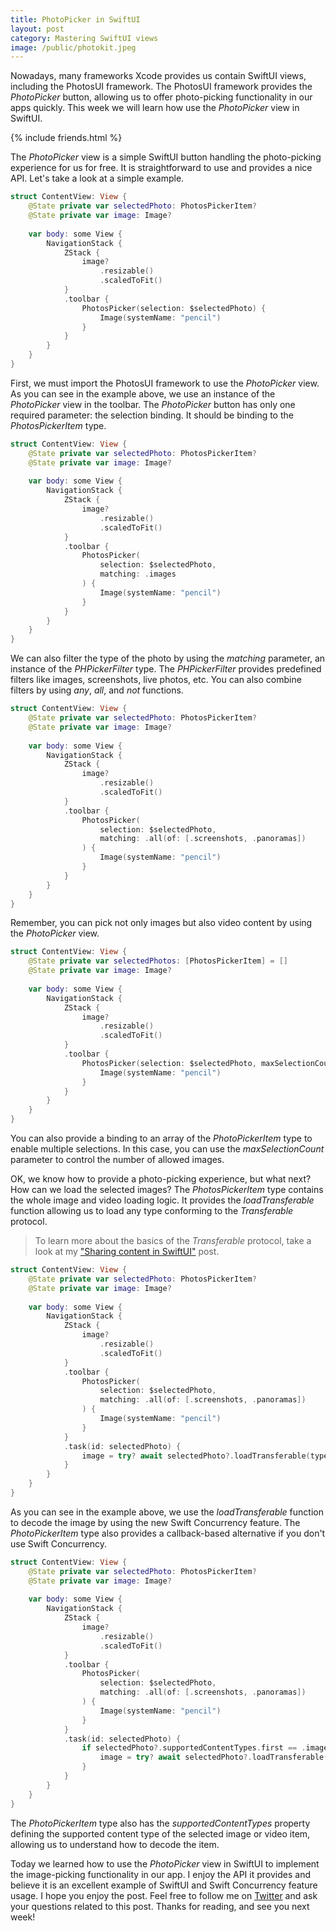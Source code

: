 ```yaml
---
title: PhotoPicker in SwiftUI
layout: post
category: Mastering SwiftUI views
image: /public/photokit.jpeg
---
```


Nowadays, many frameworks Xcode provides us contain SwiftUI views, including the PhotosUI framework. The PhotosUI framework provides the *PhotoPicker* button, allowing us to offer photo-picking functionality in our apps quickly. This week we will learn how use the *PhotoPicker* view in SwiftUI.

{% include friends.html %}

The *PhotoPicker* view is a simple SwiftUI button handling the photo-picking experience for us for free. It is straightforward to use and provides a nice API. Let's take a look at a simple example.

```swift
struct ContentView: View {
    @State private var selectedPhoto: PhotosPickerItem?
    @State private var image: Image?
    
    var body: some View {
        NavigationStack {
            ZStack {
                image?
                    .resizable()
                    .scaledToFit()
            }
            .toolbar {
                PhotosPicker(selection: $selectedPhoto) {
                    Image(systemName: "pencil")
                }
            }
        }
    }
}
```

First, we must import the PhotosUI framework to use the *PhotoPicker* view. As you can see in the example above, we use an instance of the *PhotoPicker* view in the toolbar. The *PhotoPicker* button has only one required parameter: the selection binding. It should be binding to the *PhotosPickerItem* type. 

```swift
struct ContentView: View {
    @State private var selectedPhoto: PhotosPickerItem?
    @State private var image: Image?
    
    var body: some View {
        NavigationStack {
            ZStack {
                image?
                    .resizable()
                    .scaledToFit()
            }
            .toolbar {
                PhotosPicker(
                    selection: $selectedPhoto,
                    matching: .images
                ) {
                    Image(systemName: "pencil")
                }
            }
        }
    }
}
```

We can also filter the type of the photo by using the *matching* parameter, an instance of the *PHPickerFilter* type. The *PHPickerFilter* provides predefined filters like images, screenshots, live photos, etc. You can also combine filters by using *any*, *all*, and *not* functions.

```swift
struct ContentView: View {
    @State private var selectedPhoto: PhotosPickerItem?
    @State private var image: Image?
    
    var body: some View {
        NavigationStack {
            ZStack {
                image?
                    .resizable()
                    .scaledToFit()
            }
            .toolbar {
                PhotosPicker(
                    selection: $selectedPhoto,
                    matching: .all(of: [.screenshots, .panoramas])
                ) {
                    Image(systemName: "pencil")
                }
            }
        }
    }
}
```

Remember, you can pick not only images but also video content by using the *PhotoPicker* view.

```swift
struct ContentView: View {
    @State private var selectedPhotos: [PhotosPickerItem] = []
    @State private var image: Image?
    
    var body: some View {
        NavigationStack {
            ZStack {
                image?
                    .resizable()
                    .scaledToFit()
            }
            .toolbar {
                PhotosPicker(selection: $selectedPhoto, maxSelectionCount: 3) {
                    Image(systemName: "pencil")
                }
            }
        }
    }
}
```

You can also provide a binding to an array of the *PhotoPickerItem* type to enable multiple selections. In this case, you can use the *maxSelectionCount* parameter to control the number of allowed images.

OK, we know how to provide a photo-picking experience, but what next? How can we load the selected images? The *PhotosPickerItem* type contains the whole image and video loading logic. It provides the *loadTransferable* function allowing us to load any type conforming to the *Transferable* protocol.

> To learn more about the basics of the *Transferable* protocol, take a look at my ["Sharing content in SwiftUI"](/2023/03/28/sharing-content-in-swiftui/) post.

```swift
struct ContentView: View {
    @State private var selectedPhoto: PhotosPickerItem?
    @State private var image: Image?
    
    var body: some View {
        NavigationStack {
            ZStack {
                image?
                    .resizable()
                    .scaledToFit()
            }
            .toolbar {
                PhotosPicker(
                    selection: $selectedPhoto,
                    matching: .all(of: [.screenshots, .panoramas])
                ) {
                    Image(systemName: "pencil")
                }
            }
            .task(id: selectedPhoto) {
                image = try? await selectedPhoto?.loadTransferable(type: Image.self)
            }
        }
    }
}
```

As you can see in the example above, we use the *loadTransferable* function to decode the image by using the new Swift Concurrency feature. The *PhotoPickerItem* type also provides a callback-based alternative if you don't use Swift Concurrency.

```swift
struct ContentView: View {
    @State private var selectedPhoto: PhotosPickerItem?
    @State private var image: Image?
    
    var body: some View {
        NavigationStack {
            ZStack {
                image?
                    .resizable()
                    .scaledToFit()
            }
            .toolbar {
                PhotosPicker(
                    selection: $selectedPhoto,
                    matching: .all(of: [.screenshots, .panoramas])
                ) {
                    Image(systemName: "pencil")
                }
            }
            .task(id: selectedPhoto) {
                if selectedPhoto?.supportedContentTypes.first == .image {
                    image = try? await selectedPhoto?.loadTransferable(type: Image.self)
                }
            }
        }
    }
}
```

The *PhotoPickerItem* type also has the *supportedContentTypes* property defining the supported content type of the selected image or video item, allowing us to understand how to decode the item.

Today we learned how to use the *PhotoPicker* view in SwiftUI to implement the image-picking functionality in our app. I enjoy the API it provides and believe it is an excellent example of SwiftUI and Swift Concurrency feature usage. I hope you enjoy the post. Feel free to follow me on [Twitter](https://twitter.com/mecid) and ask your questions related to this post. Thanks for reading, and see you next week!
